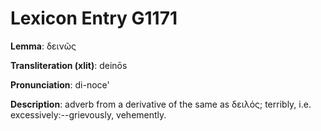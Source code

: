 # Lexicon Entry G1171

**Lemma**: δεινῶς

**Transliteration (xlit)**: deinōs

**Pronunciation**: di-noce'

**Description**:
adverb from a derivative of the same as δειλός; terribly, i.e. excessively:--grievously, vehemently.
